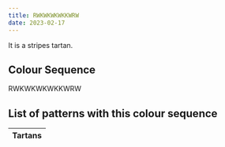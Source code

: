 ```yaml
---
title: RWKWKWKWKKWRW
date: 2023-02-17
---
```

<no value>

It is a <no value> stripes tartan.


## Colour Sequence
RWKWKWKWKKWRW

## List of patterns with this colour sequence

| Tartans |
|---------------|
